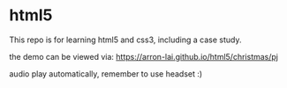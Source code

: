 # html5
This repo is for learning html5 and css3, including a case study.

the demo can be viewed via: https://arron-lai.github.io/html5/christmas/pj

audio play automatically, remember to use headset :)
